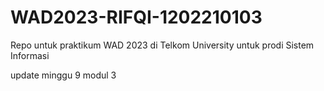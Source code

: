 # WAD2023-RIFQI-1202210103
Repo untuk praktikum WAD 2023 di Telkom University untuk prodi Sistem Informasi

update minggu 9 modul 3